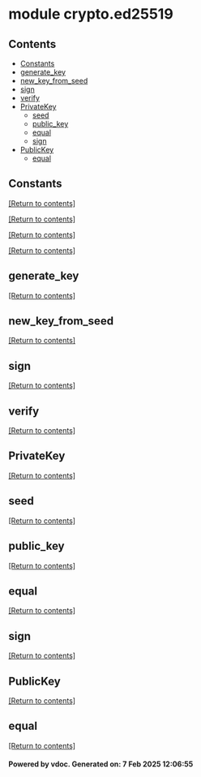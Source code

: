 # module crypto.ed25519


## Contents
- [Constants](#Constants)
- [generate_key](#generate_key)
- [new_key_from_seed](#new_key_from_seed)
- [sign](#sign)
- [verify](#verify)
- [PrivateKey](#PrivateKey)
  - [seed](#seed)
  - [public_key](#public_key)
  - [equal](#equal)
  - [sign](#sign)
- [PublicKey](#PublicKey)
  - [equal](#equal)

## Constants
[[Return to contents]](#Contents)

[[Return to contents]](#Contents)

[[Return to contents]](#Contents)

[[Return to contents]](#Contents)

## generate_key
[[Return to contents]](#Contents)

## new_key_from_seed
[[Return to contents]](#Contents)

## sign
[[Return to contents]](#Contents)

## verify
[[Return to contents]](#Contents)

## PrivateKey
[[Return to contents]](#Contents)

## seed
[[Return to contents]](#Contents)

## public_key
[[Return to contents]](#Contents)

## equal
[[Return to contents]](#Contents)

## sign
[[Return to contents]](#Contents)

## PublicKey
[[Return to contents]](#Contents)

## equal
[[Return to contents]](#Contents)

#### Powered by vdoc. Generated on: 7 Feb 2025 12:06:55

